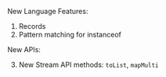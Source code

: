 New Language Features:

1. Records
2. Pattern matching for instanceof

New APIs:

3. New Stream API methods: `toList`, `mapMulti`